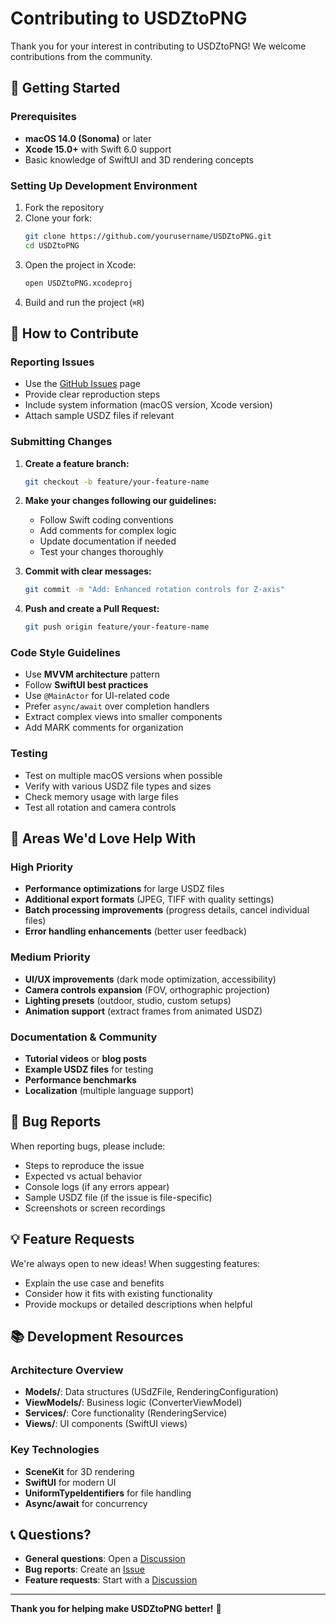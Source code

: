 # Contributing to USDZtoPNG

Thank you for your interest in contributing to USDZtoPNG! We welcome contributions from the community.

## 🚀 Getting Started

### Prerequisites
- **macOS 14.0 (Sonoma)** or later
- **Xcode 15.0+** with Swift 6.0 support
- Basic knowledge of SwiftUI and 3D rendering concepts

### Setting Up Development Environment
1. Fork the repository
2. Clone your fork:
   ```bash
   git clone https://github.com/yourusername/USDZtoPNG.git
   cd USDZtoPNG
   ```
3. Open the project in Xcode:
   ```bash
   open USDZtoPNG.xcodeproj
   ```
4. Build and run the project (`⌘R`)

## 📝 How to Contribute

### Reporting Issues
- Use the [GitHub Issues](../../issues) page
- Provide clear reproduction steps
- Include system information (macOS version, Xcode version)
- Attach sample USDZ files if relevant

### Submitting Changes
1. **Create a feature branch:**
   ```bash
   git checkout -b feature/your-feature-name
   ```

2. **Make your changes following our guidelines:**
   - Follow Swift coding conventions
   - Add comments for complex logic
   - Update documentation if needed
   - Test your changes thoroughly

3. **Commit with clear messages:**
   ```bash
   git commit -m "Add: Enhanced rotation controls for Z-axis"
   ```

4. **Push and create a Pull Request:**
   ```bash
   git push origin feature/your-feature-name
   ```

### Code Style Guidelines
- Use **MVVM architecture** pattern
- Follow **SwiftUI best practices**
- Use `@MainActor` for UI-related code
- Prefer `async/await` over completion handlers
- Extract complex views into smaller components
- Add MARK comments for organization

### Testing
- Test on multiple macOS versions when possible
- Verify with various USDZ file types and sizes
- Check memory usage with large files
- Test all rotation and camera controls

## 🎯 Areas We'd Love Help With

### High Priority
- **Performance optimizations** for large USDZ files
- **Additional export formats** (JPEG, TIFF with quality settings)
- **Batch processing improvements** (progress details, cancel individual files)
- **Error handling enhancements** (better user feedback)

### Medium Priority
- **UI/UX improvements** (dark mode optimization, accessibility)
- **Camera controls expansion** (FOV, orthographic projection)
- **Lighting presets** (outdoor, studio, custom setups)
- **Animation support** (extract frames from animated USDZ)

### Documentation & Community
- **Tutorial videos** or **blog posts**
- **Example USDZ files** for testing
- **Performance benchmarks**
- **Localization** (multiple language support)

## 🐛 Bug Reports

When reporting bugs, please include:
- Steps to reproduce the issue
- Expected vs actual behavior
- Console logs (if any errors appear)
- Sample USDZ file (if the issue is file-specific)
- Screenshots or screen recordings

## 💡 Feature Requests

We're always open to new ideas! When suggesting features:
- Explain the use case and benefits
- Consider how it fits with existing functionality
- Provide mockups or detailed descriptions when helpful

## 📚 Development Resources

### Architecture Overview
- **Models/**: Data structures (USdZFile, RenderingConfiguration)
- **ViewModels/**: Business logic (ConverterViewModel)
- **Services/**: Core functionality (RenderingService)
- **Views/**: UI components (SwiftUI views)

### Key Technologies
- **SceneKit** for 3D rendering
- **SwiftUI** for modern UI
- **UniformTypeIdentifiers** for file handling
- **Async/await** for concurrency

## 📞 Questions?

- **General questions**: Open a [Discussion](../../discussions)
- **Bug reports**: Create an [Issue](../../issues)
- **Feature requests**: Start with a [Discussion](../../discussions)

---

**Thank you for helping make USDZtoPNG better!** 🎉 